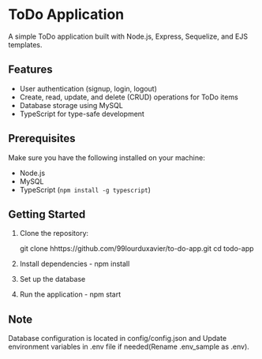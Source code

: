 # ToDo Application

A simple ToDo application built with Node.js, Express, Sequelize, and EJS templates.

## Features

- User authentication (signup, login, logout)
- Create, read, update, and delete (CRUD) operations for ToDo items
- Database storage using MySQL
- TypeScript for type-safe development

## Prerequisites

Make sure you have the following installed on your machine:

- Node.js
- MySQL
- TypeScript (`npm install -g typescript`)

## Getting Started

1. Clone the repository:

   git clone hhttps://github.com/99lourduxavier/to-do-app.git
   cd todo-app

2. Install dependencies - npm install

3. Set up the database 

4. Run the application - npm start

## Note
Database configuration is located in config/config.json and Update environment variables in .env file if needed(Rename .env_sample as .env).
